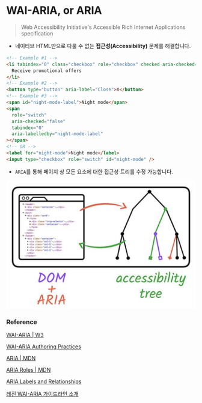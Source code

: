 # WAI-ARIA, or ARIA

> Web Accessibility Initiative's Accessible Rich Internet Applications specification

- 네이티브 HTML만으로 다룰 수 없는 **접근성(Accessibility)** 문제를 해결합니다.

```html
<!-- Example #1 -->
<li tabindex="0" class="checkbox" role="checkbox" checked aria-checked="true">
  Receive promotional offers
</li>
<!-- Example #2 -->
<button type="button" aria-label="Close">X</button>
<!-- Example #3 -->
<span id="night-mode-label">Night mode</span>
<span
  role="switch"
  aria-checked="false"
  tabindex="0"
  aria-labelledby="night-mode-label"
></span>
<!-- OR -->
<label for="night-mode">Night mode</label>
<input type="checkbox" role="switch" id="night-mode" />
```

- `ARIA`를 통해 페이지 상 모든 요소에 대한 접근성 트리를 수정 가능합니다.

![DOM+ARIA](./Web_Image/DOM+ARIA.png)

### Reference

[WAI-ARIA | W3](https://www.w3.org/TR/wai-aria/)

[WAI-ARIA Authoring Practices](https://www.w3.org/TR/wai-aria-practices-1.1/)

[ARIA | MDN](https://developer.mozilla.org/en-US/docs/Web/Accessibility/ARIA)

[ARIA Roles | MDN](https://developer.mozilla.org/en-US/docs/Web/Accessibility/ARIA/Roles)

[ARIA Labels and Relationships](https://developers.google.com/web/fundamentals/accessibility/semantics-aria/aria-labels-and-relationships)

[레진 WAI-ARIA 가이드라인 소개](https://tech.lezhin.com/2018/04/20/wai-aria)
